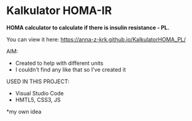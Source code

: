 # Kalkulator HOMA-IR
**HOMA calculator to calculate if there is insulin resistance - PL.**


You can view it here: https://anna-z-krk.github.io/KalkulatorHOMA_PL/

AIM:
- Created to help with different units
- I couldn't find any like that so I've created it


USED IN THIS PROJECT:
- Visual Studio Code
- HMTL5, CSS3, JS

*my own idea
